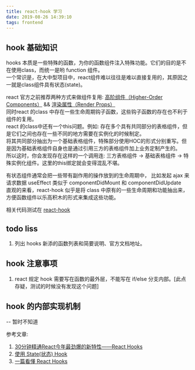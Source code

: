 ```yaml
---
title: react-hook 学习
date: 2019-08-26 14:39:10
tags: frontend
---
```


## hook 基础知识

hooks 本质是一些特殊的函数，为你的函数组件注入特殊功能。它们的目的是不在使用class，而统一是哟 function 组件。  
一个常识是，在大中型项目中，react组件难以往往是难以直接复用的，其原因之一就是class组件具有状态(state)。

react 官方之前推荐两种方式来做组件复用: [高阶组件（Higher-Order Components）][HOC] && [渲染属性（Render Props）][RenderProps]  
同时react 的class 中存在一些生命周期钩子函数，这些钩子函数的存在也不利于组件的复用。  
react 的class中还有一个this问题。例如: 存在多个具有共同部分的表格组件，但是它们之间也存在一些不同的地方需要在实例化的时候制定。  
将其共同部分抽出为一个基础表格组件，特殊部分使用HOC的形式分别重写。但是因为基础表格组件自身也是通过引用三方的表格组件加上业务定制产生的。  
所以这时，你会发现存在这样的一个调用连: 三方表格组件 -> 基础表格组件 -> 特殊实例化组件。这里的this绑定就会变得混乱不堪。  

有状态组件通常会把一些带有副作用的操作放到的生命周期中， 比如发起 ajax 来请求数据
useEffect 类似于 componentDidMount 和 componentDidUpdate  
直观的来看，react-hook 似乎是将 class 中原有的一些生命周期和功能抽出来，方便函数组件以乐高积木的形式来集成这些功能。  

相关代码测试在 [react-hook][hook-test]

## todo liss
1. 列出 hooks 新添的函数列表和简要说明、官方文档地址。

## hook 注意事项
1. react 规定 hook 需要写在函数的最外层，不能写在 if/else 分支内部。[此点存疑，测试的时候没有发现这个问题]  

## hook 的内部实现机制

-- 暂时不知道

参考文章:
1. [30分钟精通React今年最劲爆的新特性——React Hooks](https://segmentfault.com/a/1190000016950339)
2. [使用 State(状态) Hook](http://react.html.cn/docs/hooks-state.html)
3. [一篇看懂 React Hooks](https://zhuanlan.zhihu.com/p/50597236)


[hook-test]: https://github.com/weisiwu/webpack-pack-test/tree/react-hook
[HOC]: https://reactjs.org/docs/higher-order-components.html
[RenderProps]: https://reactjs.org/docs/render-props.html